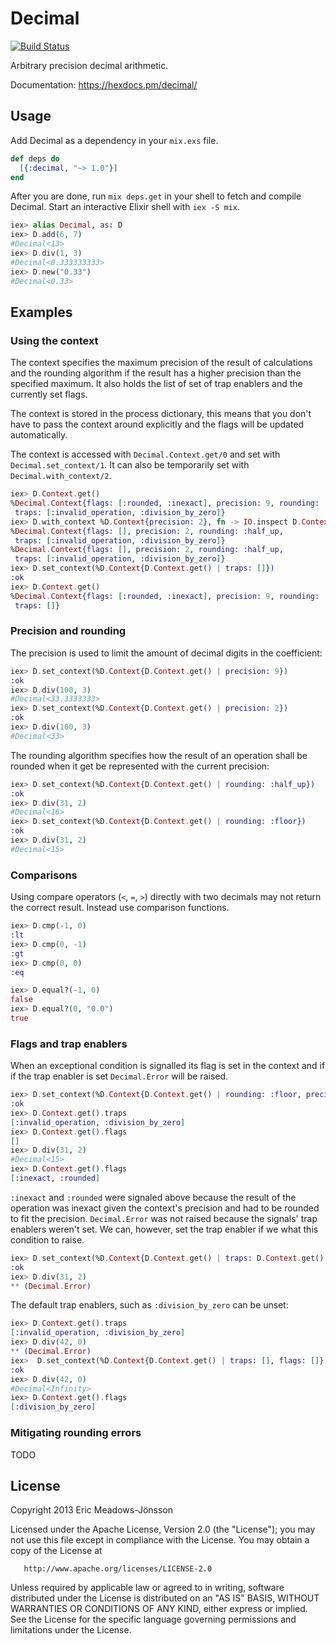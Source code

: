 # Decimal

[![Build Status](https://travis-ci.org/ericmj/decimal.svg?branch=master)](https://travis-ci.org/ericmj/decimal)

Arbitrary precision decimal arithmetic.

Documentation: https://hexdocs.pm/decimal/

## Usage

Add Decimal as a dependency in your `mix.exs` file.

```elixir
def deps do
  [{:decimal, "~> 1.0"}]
end
```

After you are done, run `mix deps.get` in your shell to fetch and compile Decimal. Start an interactive Elixir shell with `iex -S mix`.

```elixir
iex> alias Decimal, as: D
iex> D.add(6, 7)
#Decimal<13>
iex> D.div(1, 3)
#Decimal<0.333333333>
iex> D.new("0.33")
#Decimal<0.33>
```

## Examples

### Using the context

The context specifies the maximum precision of the result of calculations and
the rounding algorithm if the result has a higher precision than the specified
maximum. It also holds the list of set of trap enablers and the currently set
flags.

The context is stored in the process dictionary, this means that you don't have
to pass the context around explicitly and the flags will be updated
automatically.

The context is accessed with `Decimal.Context.get/0` and set with
`Decimal.set_context/1`. It can also be temporarily set with
`Decimal.with_context/2`.

```elixir
iex> D.Context.get()
%Decimal.Context{flags: [:rounded, :inexact], precision: 9, rounding: :half_up,
 traps: [:invalid_operation, :division_by_zero]}
iex> D.with_context %D.Context{precision: 2}, fn -> IO.inspect D.Context.get() end
%Decimal.Context{flags: [], precision: 2, rounding: :half_up,
 traps: [:invalid_operation, :division_by_zero]}
%Decimal.Context{flags: [], precision: 2, rounding: :half_up,
 traps: [:invalid_operation, :division_by_zero]}
iex> D.set_context(%D.Context{D.Context.get() | traps: []})
:ok
iex> D.Context.get()
%Decimal.Context{flags: [:rounded, :inexact], precision: 9, rounding: :half_up,
 traps: []}
```

### Precision and rounding

The precision is used to limit the amount of decimal digits in the coefficient:

```elixir
iex> D.set_context(%D.Context{D.Context.get() | precision: 9})
:ok
iex> D.div(100, 3)
#Decimal<33.3333333>
iex> D.set_context(%D.Context{D.Context.get() | precision: 2})
:ok
iex> D.div(100, 3)
#Decimal<33>
```

The rounding algorithm specifies how the result of an operation shall be rounded
when it get be represented with the current precision:

```elixir
iex> D.set_context(%D.Context{D.Context.get() | rounding: :half_up})
:ok
iex> D.div(31, 2)
#Decimal<16>
iex> D.set_context(%D.Context{D.Context.get() | rounding: :floor})
:ok
iex> D.div(31, 2)
#Decimal<15>
```

### Comparisons

Using compare operators (`<`, `=`, `>`) directly with two decimals may not return
the correct result. Instead use comparison functions.

```elixir
iex> D.cmp(-1, 0)
:lt
iex> D.cmp(0, -1)
:gt
iex> D.cmp(0, 0)
:eq

iex> D.equal?(-1, 0)
false
iex> D.equal?(0, "0.0")
true
```

### Flags and trap enablers

When an exceptional condition is signalled its flag is set in the context and if
if the trap enabler is set `Decimal.Error` will be raised.

```elixir
iex> D.set_context(%D.Context{D.Context.get() | rounding: :floor, precision: 2})
:ok
iex> D.Context.get().traps
[:invalid_operation, :division_by_zero]
iex> D.Context.get().flags
[]
iex> D.div(31, 2)
#Decimal<15>
iex> D.Context.get().flags
[:inexact, :rounded]
```

`:inexact` and `:rounded` were signaled above because the result of the
operation was inexact given the context's precision and had to be rounded to fit
the precision. `Decimal.Error` was not raised because the signals' trap enablers
weren't set. We can, however, set the trap enabler if we what this condition to
raise.

```elixir
iex> D.set_context(%D.Context{D.Context.get() | traps: D.Context.get().traps ++ [:inexact]})
:ok
iex> D.div(31, 2)
** (Decimal.Error)
```

The default trap enablers, such as `:division_by_zero` can be unset:

```elixir
iex> D.Context.get().traps
[:invalid_operation, :division_by_zero]
iex> D.div(42, 0)
** (Decimal.Error)
iex>  D.set_context(%D.Context{D.Context.get() | traps: [], flags: []})
:ok
iex> D.div(42, 0)
#Decimal<Infinity>
iex> D.Context.get().flags
[:division_by_zero]
```

### Mitigating rounding errors

TODO

## License

   Copyright 2013 Eric Meadows-Jönsson

   Licensed under the Apache License, Version 2.0 (the "License");
   you may not use this file except in compliance with the License.
   You may obtain a copy of the License at

       http://www.apache.org/licenses/LICENSE-2.0

   Unless required by applicable law or agreed to in writing, software
   distributed under the License is distributed on an "AS IS" BASIS,
   WITHOUT WARRANTIES OR CONDITIONS OF ANY KIND, either express or implied.
   See the License for the specific language governing permissions and
   limitations under the License.
